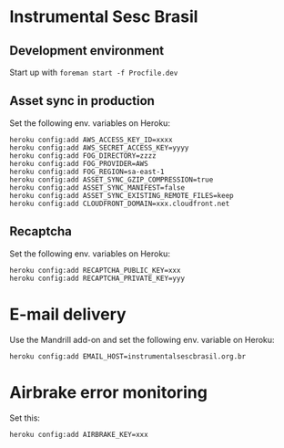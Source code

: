 Instrumental Sesc Brasil
========================

## Development environment

Start up with `foreman start -f Procfile.dev`

## Asset sync in production

Set the following env. variables on Heroku:

```
heroku config:add AWS_ACCESS_KEY_ID=xxxx
heroku config:add AWS_SECRET_ACCESS_KEY=yyyy
heroku config:add FOG_DIRECTORY=zzzz
heroku config:add FOG_PROVIDER=AWS
heroku config:add FOG_REGION=sa-east-1
heroku config:add ASSET_SYNC_GZIP_COMPRESSION=true
heroku config:add ASSET_SYNC_MANIFEST=false
heroku config:add ASSET_SYNC_EXISTING_REMOTE_FILES=keep
heroku config:add CLOUDFRONT_DOMAIN=xxx.cloudfront.net
```

## Recaptcha

Set the following env. variables on Heroku:

```
heroku config:add RECAPTCHA_PUBLIC_KEY=xxx
heroku config:add RECAPTCHA_PRIVATE_KEY=yyy
```

# E-mail delivery

Use the Mandrill add-on and set the following env. variable on Heroku:

```
heroku config:add EMAIL_HOST=instrumentalsescbrasil.org.br
```

# Airbrake error monitoring

Set this:

```
heroku config:add AIRBRAKE_KEY=xxx
```
